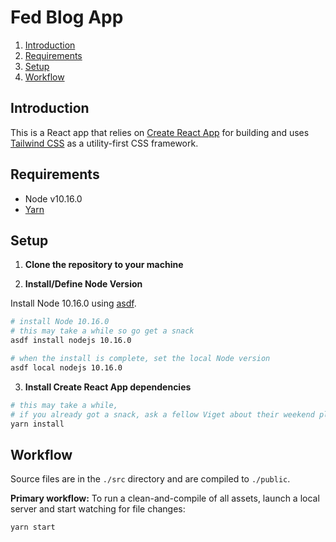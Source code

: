 # Fed Blog App

1. [Introduction](#introduction)
2. [Requirements](#requirements)
3. [Setup](#setup)
4. [Workflow](#workflow)

## Introduction

This is a React app that relies on [Create React App](https://github.com/facebook/create-react-app) for building and uses [Tailwind CSS](https://tailwindcss.com/) as a utility-first CSS framework.

## Requirements

- Node v10.16.0
- [Yarn](https://yarnpkg.com/lang/en/docs/install/)

## Setup

1. **Clone the repository to your machine**

2. **Install/Define Node Version**

Install Node 10.16.0 using [asdf](https://github.com/asdf-vm/asdf).

```bash
# install Node 10.16.0
# this may take a while so go get a snack
asdf install nodejs 10.16.0

# when the install is complete, set the local Node version
asdf local nodejs 10.16.0
```

3. **Install Create React App dependencies**

```bash
# this may take a while,
# if you already got a snack, ask a fellow Viget about their weekend plans
yarn install
```

## Workflow

Source files are in the `./src` directory and are compiled to `./public`.

**Primary workflow:** To run a clean-and-compile of all assets, launch a local server and start watching for file changes:

```bash
yarn start
```
